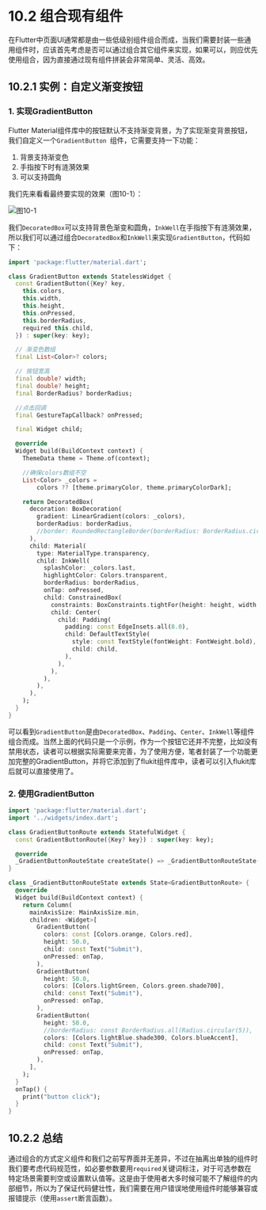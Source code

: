 # 10.2 组合现有组件

在Flutter中页面UI通常都是由一些低级别组件组合而成，当我们需要封装一些通用组件时，应该首先考虑是否可以通过组合其它组件来实现，如果可以，则应优先使用组合，因为直接通过现有组件拼装会非常简单、灵活、高效。

## 10.2.1 实例：自定义渐变按钮

### 1. 实现GradientButton

Flutter Material组件库中的按钮默认不支持渐变背景，为了实现渐变背景按钮，我们自定义一个`GradientButton `组件，它需要支持一下功能：

1. 背景支持渐变色
2. 手指按下时有涟漪效果
3. 可以支持圆角

我们先来看看最终要实现的效果（图10-1）：

![图10-1](../imgs/10-1.png)

我们`DecoratedBox`可以支持背景色渐变和圆角，`InkWell`在手指按下有涟漪效果，所以我们可以通过组合`DecoratedBox`和`InkWell`来实现`GradientButton`，代码如下：

```dart
import 'package:flutter/material.dart';

class GradientButton extends StatelessWidget {
  const GradientButton({Key? key, 
    this.colors,
    this.width,
    this.height,
    this.onPressed,
    this.borderRadius,
    required this.child,
  }) : super(key: key);

  // 渐变色数组
  final List<Color>? colors;

  // 按钮宽高
  final double? width;
  final double? height;
  final BorderRadius? borderRadius;

  //点击回调
  final GestureTapCallback? onPressed;

  final Widget child;

  @override
  Widget build(BuildContext context) {
    ThemeData theme = Theme.of(context);

    //确保colors数组不空
    List<Color> _colors =
        colors ?? [theme.primaryColor, theme.primaryColorDark];

    return DecoratedBox(
      decoration: BoxDecoration(
        gradient: LinearGradient(colors: _colors),
        borderRadius: borderRadius,
        //border: RoundedRectangleBorder(borderRadius: BorderRadius.circular(20.0)),
      ),
      child: Material(
        type: MaterialType.transparency,
        child: InkWell(
          splashColor: _colors.last,
          highlightColor: Colors.transparent,
          borderRadius: borderRadius,
          onTap: onPressed,
          child: ConstrainedBox(
            constraints: BoxConstraints.tightFor(height: height, width: width),
            child: Center(
              child: Padding(
                padding: const EdgeInsets.all(8.0),
                child: DefaultTextStyle(
                  style: const TextStyle(fontWeight: FontWeight.bold),
                  child: child,
                ),
              ),
            ),
          ),
        ),
      ),
    );
  }
}
```

可以看到`GradientButton`是由`DecoratedBox`、`Padding`、`Center`、`InkWell`等组件组合而成。当然上面的代码只是一个示例，作为一个按钮它还并不完整，比如没有禁用状态，读者可以根据实际需要来完善，为了使用方便，笔者封装了一个功能更加完整的GradientButton，并将它添加到了flukit组件库中，读者可以引入flukit库后就可以直接使用了。

### 2. 使用GradientButton

```dart
import 'package:flutter/material.dart';
import '../widgets/index.dart';

class GradientButtonRoute extends StatefulWidget {
  const GradientButtonRoute({Key? key}) : super(key: key);

  @override
  _GradientButtonRouteState createState() => _GradientButtonRouteState();
}

class _GradientButtonRouteState extends State<GradientButtonRoute> {
  @override
  Widget build(BuildContext context) {
    return Column(
      mainAxisSize: MainAxisSize.min,
      children: <Widget>[
        GradientButton(
          colors: const [Colors.orange, Colors.red],
          height: 50.0,
          child: const Text("Submit"),
          onPressed: onTap,
        ),
        GradientButton(
          height: 50.0,
          colors: [Colors.lightGreen, Colors.green.shade700],
          child: const Text("Submit"),
          onPressed: onTap,
        ),
        GradientButton(
          height: 50.0,
          //borderRadius: const BorderRadius.all(Radius.circular(5)),
          colors: [Colors.lightBlue.shade300, Colors.blueAccent],
          child: const Text("Submit"),
          onPressed: onTap,
        ),
      ],
    );
  }
  onTap() {
    print("button click");
  }
}
```



## 10.2.2 总结

通过组合的方式定义组件和我们之前写界面并无差异，不过在抽离出单独的组件时我们要考虑代码规范性，如必要参数要用`required`关键词标注，对于可选参数在特定场景需要判空或设置默认值等。这是由于使用者大多时候可能不了解组件的内部细节，所以为了保证代码健壮性，我们需要在用户错误地使用组件时能够兼容或报错提示（使用`assert`断言函数）。

